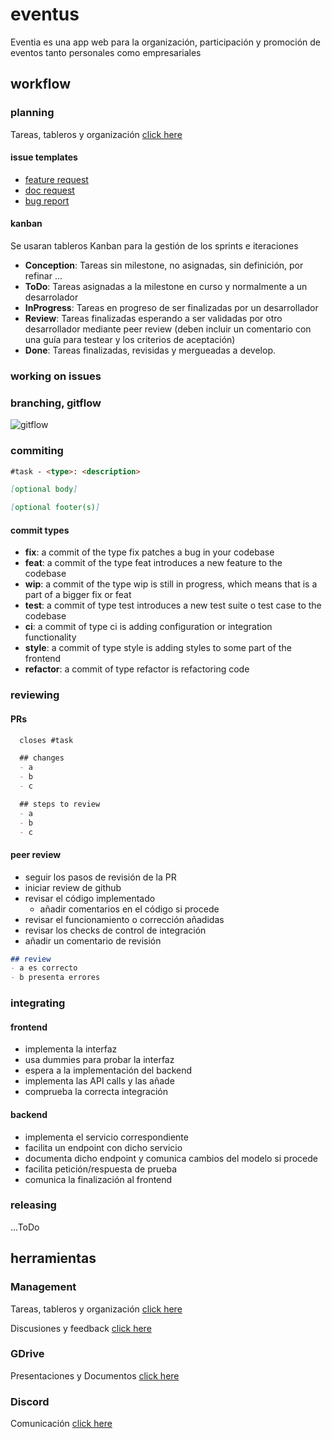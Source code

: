 # eventus
Eventia es una app web para la organización, participación y promoción de eventos tanto personales como empresariales

## workflow

### planning
Tareas, tableros y organización
[click here](https://github.com/orgs/ISPP-Eventia/projects/1)

#### issue templates
- [feature request](https://github.com/ISPP-Eventia/eventus/issues/new?assignees=&labels=development&template=feature_request.md&title=task+-+)
- [doc request](https://github.com/ISPP-Eventia/eventus/issues/new?assignees=&labels=documentation&template=documentation-request.md&title=doc+-+)
- [bug report](https://github.com/ISPP-Eventia/eventus/issues/new?assignees=&labels=bug%2C+development&template=bug_report.md&title=bug+-+)

#### kanban
 Se usaran tableros Kanban para la gestión de los sprints e iteraciones
- **Conception**: Tareas sin milestone, no asignadas, sin definición, por refinar ... 
- **ToDo**: Tareas asignadas a la milestone en curso y normalmente a un desarrolador
- **InProgress**: Tareas en progreso de ser finalizadas por un desarrollador
- **Review**: Tareas finalizadas esperando a ser validadas por otro desarrollador mediante peer review (deben incluir un comentario con una guía para testear y los criterios de aceptación)
- **Done**: Tareas finalizadas, revisidas y mergueadas a develop.

### working on issues

### branching, gitflow
![gitflow](https://wac-cdn.atlassian.com/dam/jcr:cc0b526e-adb7-4d45-874e-9bcea9898b4a/04%20Hotfix%20branches.svg?cdnVersion=62)

### commiting
```md
#task - <type>: <description>

[optional body]

[optional footer(s)]
```

#### commit types
- **fix**: a commit of the type fix patches a bug in your codebase
- **feat**: a commit of the type feat introduces a new feature to the codebase
- **wip**: a commit of the type wip is still in progress, which means that is a part of a bigger fix or feat
- **test**: a commit of type test introduces a new test suite o test case to the codebase
- **ci**: a commit of type ci is adding configuration or integration functionality
- **style**: a commit of type style is adding styles to some part of the frontend
- **refactor**: a commit of type refactor is refactoring code

### reviewing

#### PRs
```md
  closes #task

  ## changes
  - a
  - b
  - c

  ## steps to review
  - a
  - b
  - c
```

#### peer review
- seguir los pasos de revisión de la PR
- iniciar review de github
- revisar el código implementado
    - añadir comentarios en el código si procede
- revisar el funcionamiento o corrección añadidas
- revisar los checks de control de integración
- añadir un comentario de revisión

```md
## review
- a es correcto
- b presenta errores
```

### integrating

#### frontend
- implementa la interfaz
- usa dummies para probar la interfaz
- espera a la implementación del backend
- implementa las API calls y las añade
- comprueba la correcta integración

#### backend
- implementa el servicio correspondiente
- facilita un endpoint con dicho servicio
- documenta dicho endpoint y comunica cambios del modelo si procede
- facilita petición/respuesta de prueba
- comunica la finalización al frontend

### releasing
...ToDo


## herramientas

### Management
Tareas, tableros y organización
[click here](https://github.com/orgs/ISPP-Eventia/projects/1)

Discusiones y feedback
[click here](https://github.com/ISPP-Eventia/eventus/discussions)

### GDrive
Presentaciones y Documentos
[click here](https://drive.google.com/drive/folders/1TcJAmfqr-EsH7jqasPiwTlhzOfJOaZPX?usp=sharing)

### Discord
Comunicación
[click here](https://discord.gg/6EDFFWnk)

